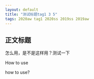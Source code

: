 ```yaml
---
layout: default
title: "测试标题tag1 3 5"
tags: 2020aw tag1 2020ss 2019ss 2019aw 
---
```


## 正文标题

怎么用，是不是这样用？测试一下



How to use

how to use?

